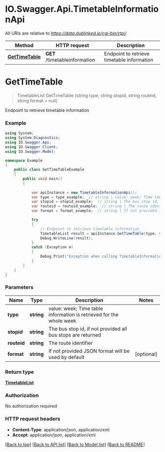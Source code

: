 # IO.Swagger.Api.TimetableInformationApi

All URIs are relative to *https://data.dublinked.ie/cgi-bin/rtpi/*

Method | HTTP request | Description
------------- | ------------- | -------------
[**GetTimeTable**](TimetableInformationApi.md#gettimetable) | **GET** /timetableinformation | Endpoint to retrieve timetable information


<a name="gettimetable"></a>
# **GetTimeTable**
> TimetableList GetTimeTable (string type, string stopid, string routeid, string format = null)

Endpoint to retrieve timetable information

### Example
```csharp
using System;
using System.Diagnostics;
using IO.Swagger.Api;
using IO.Swagger.Client;
using IO.Swagger.Model;

namespace Example
{
    public class GetTimeTableExample
    {
        public void main()
        {
            
            var apiInstance = new TimetableInformationApi();
            var type = type_example;  // string | value: week; Time table information is retrieved for the whole week
            var stopid = stopid_example;  // string | The bus stop id, if not provided all bus stops are returned
            var routeid = routeid_example;  // string | The route identifier
            var format = format_example;  // string | If not provided JSON format will be used by default (optional) 

            try
            {
                // Endpoint to retrieve timetable information
                TimetableList result = apiInstance.GetTimeTable(type, stopid, routeid, format);
                Debug.WriteLine(result);
            }
            catch (Exception e)
            {
                Debug.Print("Exception when calling TimetableInformationApi.GetTimeTable: " + e.Message );
            }
        }
    }
}
```

### Parameters

Name | Type | Description  | Notes
------------- | ------------- | ------------- | -------------
 **type** | **string**| value: week; Time table information is retrieved for the whole week | 
 **stopid** | **string**| The bus stop id, if not provided all bus stops are returned | 
 **routeid** | **string**| The route identifier | 
 **format** | **string**| If not provided JSON format will be used by default | [optional] 

### Return type

[**TimetableList**](TimetableList.md)

### Authorization

No authorization required

### HTTP request headers

 - **Content-Type**: application/json, application/xml
 - **Accept**: application/json, application/xml

[[Back to top]](#) [[Back to API list]](../README.md#documentation-for-api-endpoints) [[Back to Model list]](../README.md#documentation-for-models) [[Back to README]](../README.md)

